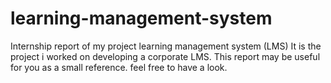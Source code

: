 # learning-management-system
Internship report of my project learning management system (LMS)
It is the project i worked on developing a corporate LMS. This report may be useful for you as a small reference. feel free to have a look.
